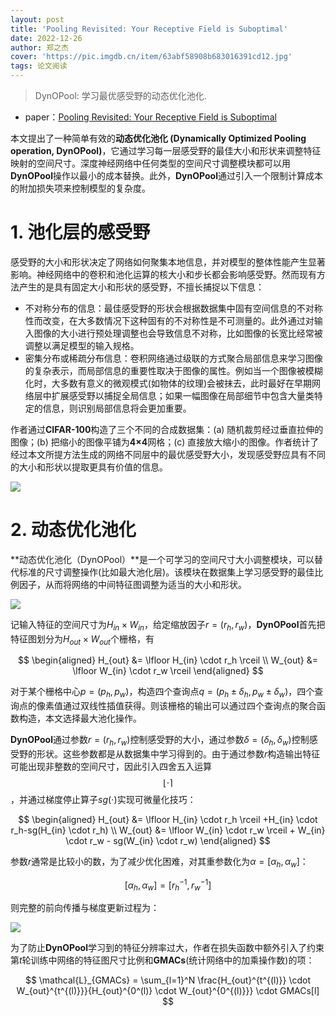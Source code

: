 ```yaml
---
layout: post
title: 'Pooling Revisited: Your Receptive Field is Suboptimal'
date: 2022-12-26
author: 郑之杰
cover: 'https://pic.imgdb.cn/item/63abf58908b683016391cd12.jpg'
tags: 论文阅读
---
```


> DynOPool: 学习最优感受野的动态优化池化.

- paper：[Pooling Revisited: Your Receptive Field is Suboptimal](https://arxiv.org/abs/2205.15254)


本文提出了一种简单有效的**动态优化池化 (Dynamically Optimized Pooling operation, DynOPool)**，它通过学习每一层感受野的最佳大小和形状来调整特征映射的空间尺寸。深度神经网络中任何类型的空间尺寸调整模块都可以用**DynOPool**操作以最小的成本替换。此外，**DynOPool**通过引入一个限制计算成本的附加损失项来控制模型的复杂度。

# 1. 池化层的感受野

感受野的大小和形状决定了网络如何聚集本地信息，并对模型的整体性能产生显著影响。神经网络中的卷积和池化运算的核大小和步长都会影响感受野。然而现有方法产生的是具有固定大小和形状的感受野，不擅长捕捉以下信息：
- 不对称分布的信息：最佳感受野的形状会根据数据集中固有空间信息的不对称性而改变，在大多数情况下这种固有的不对称性是不可测量的。此外通过对输入图像的大小进行预处理调整也会导致信息不对称，比如图像的长宽比经常被调整以满足模型的输入规格。
- 密集分布或稀疏分布信息：卷积网络通过级联的方式聚合局部信息来学习图像的复杂表示，而局部信息的重要性取决于图像的属性。例如当一个图像被模糊化时，大多数有意义的微观模式(如物体的纹理)会被抹去，此时最好在早期网络层中扩展感受野以捕捉全局信息；如果一幅图像在局部细节中包含大量类特定的信息，则识别局部信息将会更加重要。

作者通过**CIFAR-100**构造了三个不同的合成数据集：(a) 随机裁剪经过垂直拉伸的图像；(b) 把缩小的图像平铺为**4×4**网格；(c) 直接放大缩小的图像。作者统计了经过本文所提方法生成的网络不同层中的最优感受野大小，发现感受野应具有不同的大小和形状以提取更具有价值的信息。

![](https://pic.imgdb.cn/item/63aaf7c008b68301630fbc6d.jpg)

# 2. 动态优化池化

**动态优化池化（DynOPool）**是一个可学习的空间尺寸大小调整模块，可以替代标准的尺寸调整操作(比如最大池化层)。该模块在数据集上学习感受野的最佳比例因子，从而将网络的中间特征图调整为适当的大小和形状。

![](https://pic.imgdb.cn/item/63aaf99508b68301631306b2.jpg)

记输入特征的空间尺寸为$H_{in} \times W_{in}$，给定缩放因子$r=(r_h,r_w)$，**DynOPool**首先把特征图划分为$H_{out} \times W_{out}$个栅格，有

$$ \begin{aligned} H_{out} &= \lfloor H_{in} \cdot r_h  \rceil \\ W_{out} &= \lfloor W_{in} \cdot r_w  \rceil \end{aligned} $$

对于某个栅格中心$p=(p_h,p_w)$，构造四个查询点$q=(p_h ± \delta_h,p_w± \delta_w)$，四个查询点的像素值通过双线性插值获得。则该栅格的输出可以通过四个查询点的聚合函数构造，本文选择最大池化操作。

**DynOPool**通过参数$r=(r_h,r_w)$控制感受野的大小，通过参数$\delta=( \delta_h,\delta_w)$控制感受野的形状。这些参数都是从数据集中学习得到的。由于通过参数$r$构造输出特征可能出现非整数的空间尺寸，因此引入四舍五入运算$$\lfloor \cdot  \rceil$$，并通过梯度停止算子$sg(\cdot)$实现可微量化技巧：

$$ \begin{aligned} H_{out} &= \lfloor H_{in} \cdot r_h  \rceil +H_{in} \cdot r_h-sg(H_{in} \cdot r_h) \\ W_{out} &= \lfloor W_{in} \cdot r_w  \rceil + W_{in} \cdot r_w - sg(W_{in} \cdot r_w) \end{aligned} $$

参数$r$通常是比较小的数，为了减少优化困难，对其重参数化为$\alpha = [\alpha_h,\alpha_w]$：

$$ [\alpha_h,\alpha_w] = [r_h^{-1},r_w^{-1}] $$

则完整的前向传播与梯度更新过程为：

![](https://pic.imgdb.cn/item/63abeed408b6830163806bb2.jpg)

为了防止**DynOPool**学习到的特征分辨率过大，作者在损失函数中额外引入了约束第$t$轮训练中网络的特征图尺寸比例和**GMACs**(统计网络中的加乘操作数)的项：

$$ \mathcal{L}_{GMACs} = \sum_{l=1}^N \frac{H_{out}^{t^{(l)}} \cdot W_{out}^{t^{(l)}}}{H_{out}^{0^(l)} \cdot W_{out}^{0^{(l)}}} \cdot GMACs[l] $$